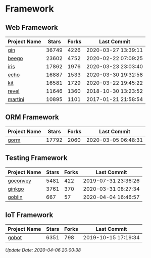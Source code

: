 # Framework

## Web Framework

| Project Name | Stars | Forks | Last Commit |
| ------------ | ----- | ----- | ----------- |
| [gin](https://github.com/gin-gonic/gin) | 36749 | 4226 | 2020-03-27 13:39:11 |
| [beego](https://github.com/astaxie/beego) | 23602 | 4752 | 2020-02-22 07:09:25 |
| [iris](https://github.com/kataras/iris) | 17862 | 1976 | 2020-03-23 23:03:40 |
| [echo](https://github.com/labstack/echo) | 16887 | 1533 | 2020-03-30 19:32:58 |
| [kit](https://github.com/go-kit/kit) | 16581 | 1729 | 2020-03-22 19:45:22 |
| [revel](https://github.com/revel/revel) | 11646 | 1360 | 2018-10-30 13:23:52 |
| [martini](https://github.com/go-martini/martini) | 10895 | 1101 | 2017-01-21 21:58:54 |

## ORM Framework

| Project Name | Stars | Forks | Last Commit |
| ------------ | ----- | ----- | ----------- |
| [gorm](https://github.com/jinzhu/gorm) | 17792 | 2060 | 2020-03-05 06:48:31 |

## Testing Framework

| Project Name | Stars | Forks | Last Commit |
| ------------ | ----- | ----- | ----------- |
| [goconvey](https://github.com/smartystreets/goconvey) | 5481 | 422 | 2019-07-31 23:36:26 |
| [ginkgo](https://github.com/onsi/ginkgo) | 3761 | 370 | 2020-03-31 08:27:34 |
| [goblin](https://github.com/franela/goblin) | 667 | 57 | 2020-04-04 16:46:57 |

## IoT Framework

| Project Name | Stars | Forks | Last Commit |
| ------------ | ----- | ----- | ----------- |
| [gobot](https://github.com/hybridgroup/gobot) | 6351 | 798 | 2019-10-15 17:19:34 |

*Update Date: 2020-04-06 20:00:38*